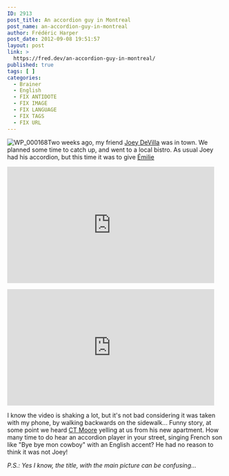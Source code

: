 ```yaml
---
ID: 2913
post_title: An accordion guy in Montreal
post_name: an-accordion-guy-in-montreal
author: Frédéric Harper
post_date: 2012-09-08 19:51:57
layout: post
link: >
  https://fred.dev/an-accordion-guy-in-montreal/
published: true
tags: [ ]
categories:
  - Brainer
  - English
  - FIX ANTIDOTE
  - FIX IMAGE
  - FIX LANGUAGE
  - FIX TAGS
  - FIX URL
---
```

![][1]Two weeks ago, my friend <a href="https://joeydevilla.com" target="_blank" rel="noopener noreferrer">Joey DeVilla</a> was in town. We planned some time to catch up, and went to a local bistro. As usual Joey had his accordion, but this time it was to give [Émilie][2]<div class="embed video YouTube">
  <iframe width="480" height="270" src="https://www.youtube.com/embed/cVXIrzMR0bA?feature=oembed" frameborder="0" allowfullscreen></iframe>
</div>

<p style="text-align:center">
  <div class="embed video YouTube">
    <iframe width="480" height="270" src="https://www.youtube.com/embed/UcBvtHK09nY?feature=oembed" frameborder="0" allowfullscreen></iframe>
  </div>
</p>

I know the video is shaking a lot, but it's not bad considering it was taken with my phone, by walking backwards on the sidewalk... Funny story, at some point we heard <a href="https://www.gypsybandito.com/" target="_blank" rel="noopener noreferrer">CT Moore</a> yelling at us from his new apartment. How many time to do hear an accordion player in your street, singing French son like "Bye bye mon cowboy" with an English accent? He had no reason to think it was not Joey!

*P.S.: Yes I know, the title, with the main picture can be confusing...*

 [1]: http://fred.dev/wp-content/uploads/2012/09/WP_000168.jpg "WP_000168"
 [2]: https://twitter.com/EmilieJolie